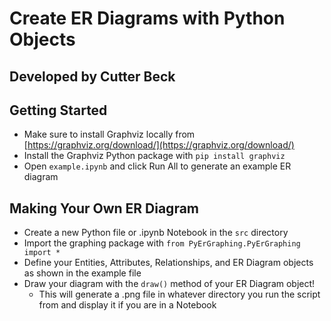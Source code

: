 # Create ER Diagrams with Python Objects
## Developed by Cutter Beck

## Getting Started
- Make sure to install Graphviz locally from [https://graphviz.org/download/](https://graphviz.org/download/)
- Install the Graphviz Python package with `pip install graphviz`
- Open `example.ipynb` and click Run All to generate an example ER diagram

## Making Your Own ER Diagram
- Create a new Python file or .ipynb Notebook in the `src` directory
- Import the graphing package with `from PyErGraphing.PyErGraphing import *`
- Define your Entities, Attributes, Relationships, and ER Diagram objects as shown in the example file
- Draw your diagram with the `draw()` method of your ER Diagram object!
    - This will generate a .png file in whatever directory you run the script from and display it if you are in a Notebook